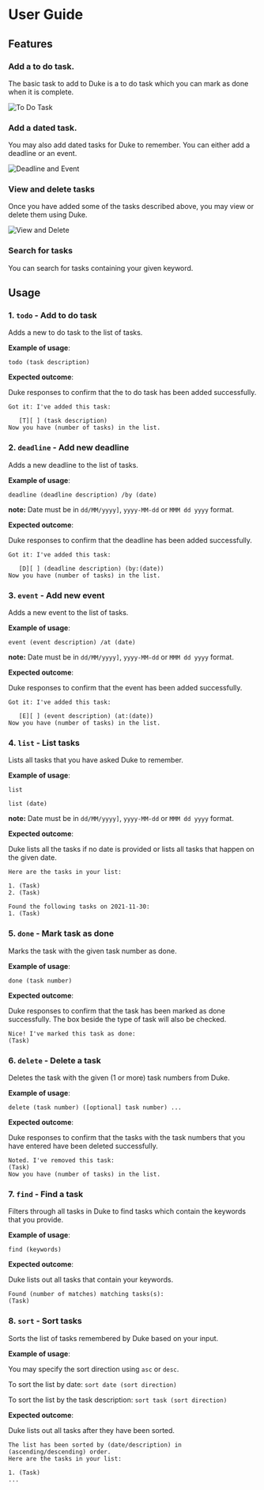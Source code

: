 # User Guide

## Features 

### Add a to do task. 
The basic task to add to Duke is a to do task which you can 
mark as done when it is complete.

![To Do Task](./Todo.png)

### Add a dated task.
You may also add dated tasks for Duke to remember. 
You can either add a deadline or an event.

![Deadline and Event](./DeadlineEvent.png)

### View and delete tasks
Once you have added some of the tasks described above, 
you may view or delete them using Duke.

![View and Delete](./ViewDelete.png)

### Search for tasks
You can search for tasks containing your given keyword.



## Usage

### 1. `todo` - Add to do task

Adds a new to do task to the list of tasks.

**Example of usage**: 

`todo (task description)`

**Expected outcome**:

Duke responses to confirm that the to do task has
been added successfully.

```
Got it: I've added this task:

   [T][ ] (task description)
Now you have (number of tasks) in the list.
```

### 2. `deadline` - Add new deadline

Adds a new deadline to the list of tasks.

**Example of usage**:

`deadline (deadline description) /by (date)`

**note:** Date must be in ``dd/MM/yyyy]``, ``yyyy-MM-dd`` or `MMM dd yyyy` format.

**Expected outcome**:

Duke responses to confirm that the deadline has
been added successfully.

```
Got it: I've added this task:

   [D][ ] (deadline description) (by:(date))
Now you have (number of tasks) in the list.
```
### 3. `event` - Add new event

Adds a new event to the list of tasks.

**Example of usage**:

`event (event description) /at (date)`

**note:** Date must be in ``dd/MM/yyyy]``, ``yyyy-MM-dd`` or `MMM dd yyyy` format.

**Expected outcome**:

Duke responses to confirm that the event has
been added successfully.

```
Got it: I've added this task:

   [E][ ] (event description) (at:(date))
Now you have (number of tasks) in the list.
```

### 4. `list` - List tasks

Lists all tasks that you have asked Duke to remember.

**Example of usage**:

`list`

`list (date)`

**note:** Date must be in ``dd/MM/yyyy]``, ``yyyy-MM-dd`` or `MMM dd yyyy` format.

**Expected outcome**:

Duke lists all the tasks if no date is provided or lists all tasks that happen on the given date.

```
Here are the tasks in your list:

1. (Task)
2. (Task)
```
```
Found the following tasks on 2021-11-30:
1. (Task)
```

### 5. `done` - Mark task as done

Marks the task with the given task number as done.

**Example of usage**:

`done (task number)`

**Expected outcome**:

Duke responses to confirm that the task has been marked
as done successfully. The box beside the type of task will 
also be checked.

```
Nice! I've marked this task as done:
(Task)
```

### 6. `delete` - Delete a task

Deletes the task with the given (1 or more) task numbers from
Duke.

**Example of usage**:

`delete (task number) ([optional] task number) ...`

**Expected outcome**:

Duke responses to confirm that the tasks with the task numbers that you
have entered have been deleted successfully. 

```
Noted. I've removed this task:
(Task)
Now you have (number of tasks) in the list.
```

### 7. `find` - Find a task

Filters through all tasks in Duke to find tasks which contain
the keywords that you provide.

**Example of usage**:

`find (keywords)`

**Expected outcome**:

Duke lists out all tasks that contain your keywords.

```
Found (number of matches) matching tasks(s):
(Task)
```

### 8. `sort` - Sort tasks

Sorts the list of tasks remembered by Duke based on your input.

**Example of usage**:

You may specify the sort direction using `asc` or `desc`.

To sort the list by date:
`sort date (sort direction)` 

To sort the list by the task description: `sort task (sort direction)`


**Expected outcome**:

Duke lists out all tasks after they have been sorted.

```
The list has been sorted by (date/description) in
(ascending/descending) order.
Here are the tasks in your list:

1. (Task)
...
```
